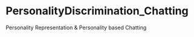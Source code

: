 # PersonalityDiscrimination_Chatting
Personality Representation &amp; Personality based Chatting   
